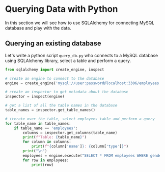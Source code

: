 # Querying Data with Python

In this section we will see how to use SQLAlchemy for connecting MySQL database and play with the data. 

## Querying an existing database 

Let's write a python script `query_db.py` who connects to a MySQL database using SQLAlchemy library, select a table and perform a query. 

```py title="query_db.py" hl_lines="14 20 21 22"
from sqlalchemy import create_engine, inspect

# create an engine to connect to the database
engine = create_engine('mysql://user:password@localhost:3306/employees')

# create an inspector to get metadata about the database
inspector = inspect(engine)

# get a list of all the table names in the database
table_names = inspector.get_table_names()

# iterate over the table, select employees table and perform a query
for table_name in table_names:
    if table_name == 'employees':
        columns = inspector.get_columns(table_name)
        print(f"Table: {table_name}")
        for column in columns:
            print(f"{column['name']}: {column['type']}")
        print("\n")
        employees = engine.execute("SELECT * FROM employees WHERE gender = 'M' LIMIT 10")
        for row in employees:
            print(row)

```


